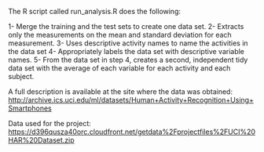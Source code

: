 The R script called run_analysis.R does the following: 

1- Merge the training and the test sets to create one data set.
2- Extracts only the measurements on the mean and standard deviation for each measurement.
3- Uses descriptive activity names to name the activities in the data set
4- Appropriately labels the data set with descriptive variable names.
5- From the data set in step 4, creates a second, independent tidy data set with the 
average of each variable for each activity and each subject.


A full description is available at the site where the data was obtained:
http://archive.ics.uci.edu/ml/datasets/Human+Activity+Recognition+Using+Smartphones


Data used for the project: 
https://d396qusza40orc.cloudfront.net/getdata%2Fprojectfiles%2FUCI%20HAR%20Dataset.zip
